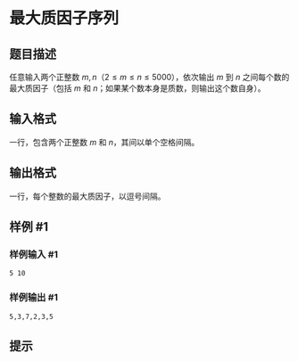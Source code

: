 # 最大质因子序列

## 题目描述

任意输入两个正整数 $m,n$（$2\le m\le n\le5000$），依次输出 $m$ 到 $n$ 之间每个数的最大质因子（包括 $m$ 和 $n$；如果某个数本身是质数，则输出这个数自身）。

## 输入格式

一行，包含两个正整数 $m$ 和 $n$，其间以单个空格间隔。

## 输出格式

一行，每个整数的最大质因子，以逗号间隔。

## 样例 #1

### 样例输入 #1
```
5 10
```

### 样例输出 #1

```
5,3,7,2,3,5
```

## 提示


